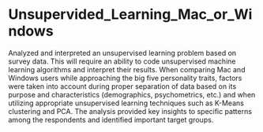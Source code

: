 # Unsupervided_Learning_Mac_or_Windows
Analyzed and interpreted an unsupervised learning problem based on survey data. This will require an ability to code unsupervised machine learning algorithms and interpret their results. When comparing Mac and Windows users while approaching the big five personality traits, factors were taken into account during proper separation of data based on its purpose and characteristics (demographics, psychometrics, etc.) and when utilizing appropriate unsupervised learning techniques such as K-Means clustering and PCA. The analysis provided key insights to specific patterns among the respondents and identified important target groups.
